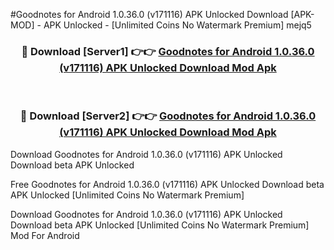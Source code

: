 #Goodnotes for Android 1.0.36.0 (v171116) APK Unlocked Download [APK-MOD] - APK Unlocked - [Unlimited Coins No Watermark Premium] mejq5



<div align="center">

<h3>🔴 Download [Server1] 👉👉 <a href="https://momento.my/?title=Goodnotes_for_Android_1.0.36.0_(v171116)_APK_Unlocked_Download">Goodnotes for Android 1.0.36.0 (v171116) APK Unlocked Download Mod Apk</a></h3><br>

<h3>🔴 Download [Server2] 👉👉 <a href="https://momento.my/?title=Goodnotes_for_Android_1.0.36.0_(v171116)_APK_Unlocked_Download">Goodnotes for Android 1.0.36.0 (v171116) APK Unlocked Download Mod Apk</a></h3>
</div>



Download Goodnotes for Android 1.0.36.0 (v171116) APK Unlocked Download beta APK Unlocked

Free Goodnotes for Android 1.0.36.0 (v171116) APK Unlocked Download beta APK Unlocked [Unlimited Coins No Watermark Premium]

Download Goodnotes for Android 1.0.36.0 (v171116) APK Unlocked Download beta APK Unlocked [Unlimited Coins No Watermark Premium] Mod For Android

